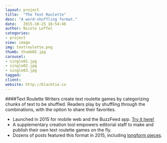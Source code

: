 ```yaml
---
layout: project
title:  "The Text Roulette"
desc: "A word-shuffling format."
date:   2015-10-25 16:54:46
author: Nicole Leffel
categories:
- project
view: image
img: textroulette.png
thumb: thumb02.jpg
carousel:
- single01.jpg
- single02.jpg
- single03.jpg
tagged: 
client: 
website: http://blacktie.co
---
```

####Text Roulette
Writers create text roulette games by categorizing chunks of text to be shuffled. Readers play by shuffling through the combinations, with the option to share their favorites.

* Launched in 2015 for mobile web and the BuzzFeed app. [Try it here!](http://www.buzzfeed.com/awesomer/whats-your-benedict-cumberbatch-name)
* A supplementary creation tool empowers editorial staff to make and publish their own text roulette games on the fly. 
* Dozens of posts featured this format in 2015, including [longform pieces](http://www.buzzfeed.com/shannonkeating/female-queerness-is-not-a-phase).

